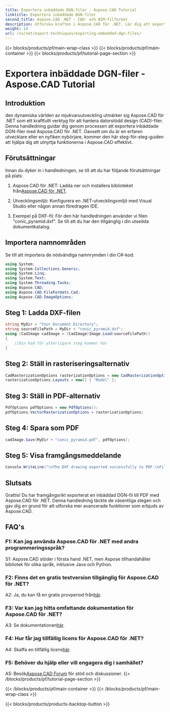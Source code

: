 ```yaml
---
title: Exportera inbäddade DGN-filer - Aspose.CAD Tutorial
linktitle: Exportera inbäddade DGN-filer
second_title: Aspose.CAD .NET - CAD- och BIM-filformat
description: Utforska kraften i Aspose.CAD för .NET. Lär dig att exportera inbäddade DGN-filer till PDF utan ansträngning med denna steg-för-steg handledning.
weight: 14
url: /sv/net/export-techniques/exporting-embedded-dgn-files/
---
```


{{< blocks/products/pf/main-wrap-class >}}
{{< blocks/products/pf/main-container >}}
{{< blocks/products/pf/tutorial-page-section >}}

# Exportera inbäddade DGN-filer - Aspose.CAD Tutorial

## Introduktion

den dynamiska världen av mjukvaruutveckling utmärker sig Aspose.CAD för .NET som ett kraftfullt verktyg för att hantera datorstödd design (CAD)-filer. Denna handledning guidar dig genom processen att exportera inbäddade DGN-filer med Aspose.CAD för .NET. Oavsett om du är en erfaren utvecklare eller en nyfiken nybörjare, kommer den här steg-för-steg-guiden att hjälpa dig att utnyttja funktionerna i Aspose.CAD effektivt.

## Förutsättningar

Innan du dyker in i handledningen, se till att du har följande förutsättningar på plats:

1.  Aspose.CAD för .NET: Ladda ner och installera biblioteket från[Aspose.CAD för .NET](https://releases.aspose.com/cad/net/).

2. Utvecklingsmiljö: Konfigurera en .NET-utvecklingsmiljö med Visual Studio eller någon annan föredragen IDE.

3. Exempel på DXF-fil: För den här handledningen använder vi filen "conic_pyramid.dxf". Se till att du har den tillgänglig i din utsedda dokumentkatalog.

## Importera namnområden

Se till att importera de nödvändiga namnrymden i din C#-kod:

```csharp
using System;
using System.Collections.Generic;
using System.Linq;
using System.Text;
using System.Threading.Tasks;
using Aspose.CAD;
using Aspose.CAD.FileFormats.Cad;
using Aspose.CAD.ImageOptions;
```

## Steg 1: Ladda DXF-filen

```csharp
string MyDir = "Your Document Directory";
string sourceFilePath = MyDir + "conic_pyramid.dxf";
using (CadImage cadImage = (CadImage)Image.Load(sourceFilePath))
{
    //Din kod för ytterligare steg kommer här
}
```

## Steg 2: Ställ in rasteriseringsalternativ

```csharp
CadRasterizationOptions rasterizationOptions = new CadRasterizationOptions();
rasterizationOptions.Layouts = new[] { "Model" };
```

## Steg 3: Ställ in PDF-alternativ

```csharp
PdfOptions pdfOptions = new PdfOptions();
pdfOptions.VectorRasterizationOptions = rasterizationOptions;
```

## Steg 4: Spara som PDF

```csharp
cadImage.Save(MyDir + "conic_pyramid.pdf", pdfOptions);
```

## Steg 5: Visa framgångsmeddelande

```csharp
Console.WriteLine("\nThe DXF drawing exported successfully to PDF.\nFile saved at " + MyDir);
```

## Slutsats

Grattis! Du har framgångsrikt exporterat en inbäddad DGN-fil till PDF med Aspose.CAD för .NET. Denna handledning täckte de väsentliga stegen och gav dig en grund för att utforska mer avancerade funktioner som erbjuds av Aspose.CAD.

## FAQ's

### F1: Kan jag använda Aspose.CAD för .NET med andra programmeringsspråk?

S1: Aspose.CAD stöder i första hand .NET, men Aspose tillhandahåller bibliotek för olika språk, inklusive Java och Python.

### F2: Finns det en gratis testversion tillgänglig för Aspose.CAD för .NET?

 A2: Ja, du kan få en gratis provperiod från[här](https://releases.aspose.com/).

### F3: Var kan jag hitta omfattande dokumentation för Aspose.CAD för .NET?

 A3: Se dokumentationen[här](https://reference.aspose.com/cad/net/).

### F4: Hur får jag tillfällig licens för Aspose.CAD för .NET?

 A4: Skaffa en tillfällig licens[här](https://purchase.aspose.com/temporary-license/).

### F5: Behöver du hjälp eller vill engagera dig i samhället?

A5: Besök[Aspose.CAD Forum](https://forum.aspose.com/c/cad/19) för stöd och diskussioner.
{{< /blocks/products/pf/tutorial-page-section >}}

{{< /blocks/products/pf/main-container >}}
{{< /blocks/products/pf/main-wrap-class >}}

{{< blocks/products/products-backtop-button >}}
